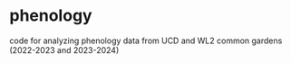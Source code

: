 # phenology
code for analyzing phenology data from UCD and WL2 common gardens (2022-2023 and 2023-2024)

